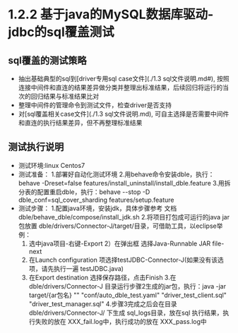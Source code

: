 # 1.2.2 基于java的MySQL数据库驱动-jdbc的sql覆盖测试

## sql覆盖的测试策略

- 抽出基础典型的sql到[driver专用sql case文件](./1.3 sql文件说明.md#), 按照连接中间件和直连的结果差异做分类并整理出标准结果，后续回归将运行的当次的回归结果与标准结果比对
- 整理中间件的管理命令到测试文件，检查driver是否支持
- 对[sql覆盖相关case文件](./1.3 sql文件说明.md), 可自主选择是否需要中间件和直连的执行结果差异，但不再整理标准结果

## 测试执行说明

- 测试环境:linux Centos7
- 测试准备：
   1.部署好自动化测试环境
   2.用behave命令安装dble，执行：behave -Dreset=false features/install_uninstall/install_dble.feature
   3.用拆分表的配置重启dble，执行：behave --stop -D dble_conf=sql_cover_sharding features/setup.feature
- 测试步骤：
  1.配置java环境，安装jdk，具体步骤参考 文档 dble/behave_dble/compose/install_jdk.sh
  2.将项目打包成可运行的java jar包放置 dble/drivers/Connector-J/target/目录，可借助工具，以eclipse举例：
    1) 选中java项目-右键-Export
    2）在弹出框 选择Java-Runnable JAR file- next
    3) 在Launch configuration 项选择testJDBC-Connector-J(如果没有该选项，请先执行一遍 testJDBC.java)
    4) 在Export destination 选择保存路径，点击Finish
  3.在 dble/drivers/Connector-J 目录运行步骤2生成的jar包，执行：java -jar target/{ar包名} "" "conf/auto_dble_test.yaml" "driver_test_client.sql" "driver_test_manager.sql"
  4.步骤3完成之后会在目录 dble/drivers/Connector-J/ 下生成 sql_logs目录，放在sql 执行结果，执行失败的放在 XXX_fail.log中，执行成功的放在 XXX_pass.log中